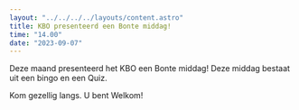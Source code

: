 ```yaml
---
layout: "../../../../layouts/content.astro"
title: KBO presenteerd een Bonte middag!
time: "14.00"
date: "2023-09-07"
---
```


Deze maand presenteerd het KBO een Bonte middag!
Deze middag bestaat uit een bingo en een Quiz.

Kom gezellig langs. U bent Welkom!
